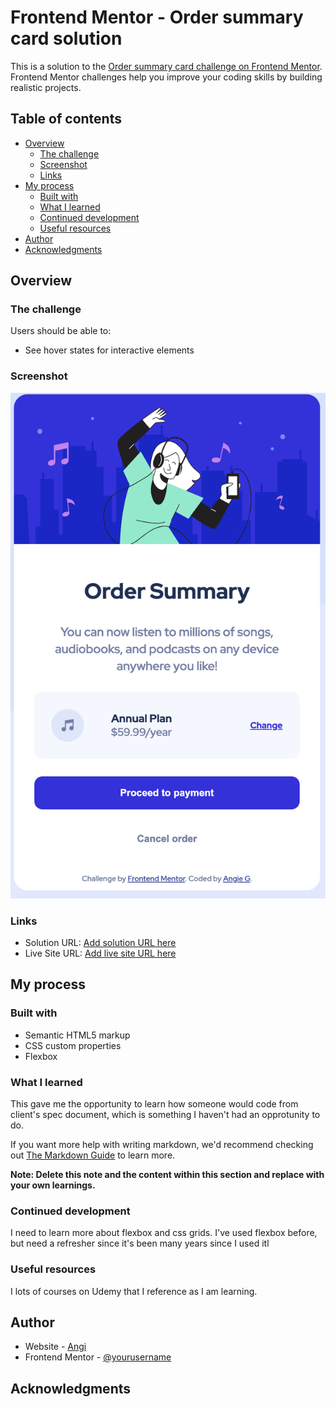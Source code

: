 # Frontend Mentor - Order summary card solution

This is a solution to the [Order summary card challenge on Frontend Mentor](https://www.frontendmentor.io/challenges/order-summary-component-QlPmajDUj). Frontend Mentor challenges help you improve your coding skills by building realistic projects.

## Table of contents

- [Overview](#overview)
  - [The challenge](#the-challenge)
  - [Screenshot](#screenshot)
  - [Links](#links)
- [My process](#my-process)
  - [Built with](#built-with)
  - [What I learned](#what-i-learned)
  - [Continued development](#continued-development)
  - [Useful resources](#useful-resources)
- [Author](#author)
- [Acknowledgments](#acknowledgments)

## Overview

### The challenge

Users should be able to:

- See hover states for interactive elements

### Screenshot

![](images/screenshot.png)

### Links

- Solution URL: [Add solution URL here](https://your-solution-url.com)
- Live Site URL: [Add live site URL here](https://techierd.github.io/order-summary-component/)

## My process

### Built with

- Semantic HTML5 markup
- CSS custom properties
- Flexbox

### What I learned

This gave me the opportunity to learn how someone would code from client's spec document,
which is something I haven't had an opprotunity to do.

If you want more help with writing markdown, we'd recommend checking out [The Markdown Guide](https://www.markdownguide.org/) to learn more.

**Note: Delete this note and the content within this section and replace with your own learnings.**

### Continued development

I need to learn more about flexbox and css grids. I've used flexbox before, but need a refresher since it's been many years since I used itl

### Useful resources

I lots of courses on Udemy that I reference as I am learning.

## Author

- Website - [Angi](#)
- Frontend Mentor - [@yourusername](https://www.frontendmentor.io/profile/techierd)

## Acknowledgments
